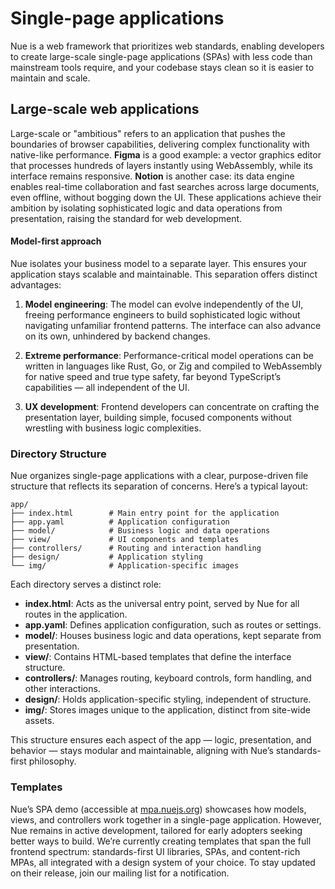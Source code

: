 
# Single-page applications

Nue is a web framework that prioritizes web standards, enabling developers to create large-scale single-page applications (SPAs) with less code than mainstream tools require, and your codebase stays clean so it is easier to maintain and scale.


## Large-scale web applications

Large-scale or "ambitious" refers to an application that pushes the boundaries of browser capabilities, delivering complex functionality with native-like performance. **Figma** is a good example: a vector graphics editor that processes hundreds of layers instantly using WebAssembly, while its interface remains responsive. **Notion** is another case: its data engine enables real-time collaboration and fast searches across large documents, even offline, without bogging down the UI. These applications achieve their ambition by isolating sophisticated logic and data operations from presentation, raising the standard for web development.


#### Model-first approach

Nue isolates your business model to a separate layer. This ensures your application stays scalable and maintainable. This separation offers distinct advantages:

1. **Model engineering**: The model can evolve independently of the UI, freeing performance engineers to build sophisticated logic without navigating unfamiliar frontend patterns. The interface can also advance on its own, unhindered by backend changes.

2. **Extreme performance**: Performance-critical model operations can be written in languages like Rust, Go, or Zig and compiled to WebAssembly for native speed and true type safety, far beyond TypeScript’s capabilities — all independent of the UI.

3. **UX development**: Frontend developers can concentrate on crafting the presentation layer, building simple, focused components without wrestling with business logic complexities.


### Directory Structure

Nue organizes single-page applications with a clear, purpose-driven file structure that reflects its separation of concerns. Here’s a typical layout:

```
app/
├── index.html        # Main entry point for the application
├── app.yaml          # Application configuration
├── model/            # Business logic and data operations
├── view/             # UI components and templates
├── controllers/      # Routing and interaction handling
├── design/           # Application styling
└── img/              # Application-specific images
```

Each directory serves a distinct role:

- **index.html**: Acts as the universal entry point, served by Nue for all routes in the application.
- **app.yaml**: Defines application configuration, such as routes or settings.
- **model/**: Houses business logic and data operations, kept separate from presentation.
- **view/**: Contains HTML-based templates that define the interface structure.
- **controllers/**: Manages routing, keyboard controls, form handling, and other interactions.
- **design/**: Holds application-specific styling, independent of structure.
- **img/**: Stores images unique to the application, distinct from site-wide assets.

This structure ensures each aspect of the app — logic, presentation, and behavior — stays modular and maintainable, aligning with Nue’s standards-first philosophy.


### Templates

Nue’s SPA demo (accessible at [mpa.nuejs.org](//mpa.nuejs.org/)\) showcases how models, views, and controllers work together in a single-page application. However, Nue remains in active development, tailored for early adopters seeking better ways to build. We’re currently creating templates that span the full frontend spectrum: standards-first UI libraries, SPAs, and content-rich MPAs, all integrated with a design system of your choice. To stay updated on their release, join our mailing list for a notification.
